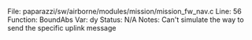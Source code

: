 File: paparazzi/sw/airborne/modules/mission/mission_fw_nav.c
Line: 56
Function: BoundAbs
Var: dy
Status: N/A
Notes: Can't simulate the way to send the specific uplink message
